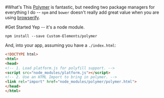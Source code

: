 #What's This
[Polymer](http://www.polymer-project.org/) is fantastic, but needing two
package managers for everything I do -- `npm` and `bower` doesn't really
add great value when you are using [browserify](http://browserify.org/).

#Get Started
Yep -- it's a node module.

```shell
npm install --save Custom-Elements/polymer
```

And, into your app, assuming you have a `./index.html`:

```html
<!DOCTYPE html>
<html>
<head>
<!-- 1. Load platform.js for polyfill support. -->
<script src="node_modules/platform.js"></script>
<!-- 2. Use an HTML Import to bring in polymer. -->
<link rel="import" href="node_modules/polymer/polymer.html">
</head>
</html>
```
